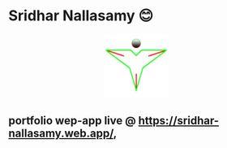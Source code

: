 # Sridhar Nallasamy 😊

<p align="center">
<img src="https://raw.githubusercontent.com/N-Sridhar/Portfolio/master/public/VGS.png" width="25%">
</p>

## portfolio wep-app live @ https://sridhar-nallasamy.web.app/,
